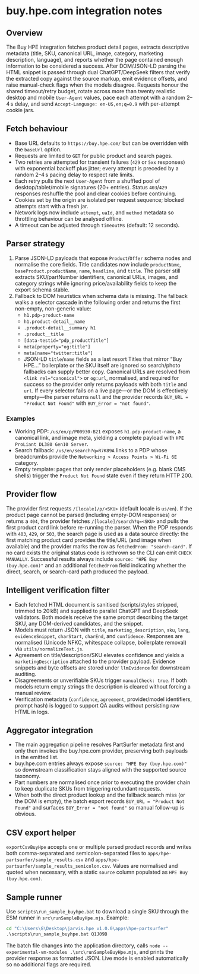 # buy.hpe.com integration notes

## Overview

The Buy HPE integration fetches product detail pages, extracts descriptive metadata (title, SKU,
canonical URL, image, category, marketing description, language), and reports whether the page
contained enough information to be considered a success. After DOM/JSON-LD parsing the HTML
snippet is passed through dual ChatGPT/DeepSeek filters that verify the extracted copy against the
source markup, emit evidence offsets, and raise manual-check flags when the models disagree.
Requests honour the shared timeout/retry budget, rotate across more than twenty realistic desktop
and mobile `User-Agent` values, pace each attempt with a random 2–4 s delay, and send
`Accept-Language: en-US,en;q=0.9` with per-attempt cookie jars.

## Fetch behaviour

- Base URL defaults to `https://buy.hpe.com/` but can be overridden with the `baseUrl` option.
- Requests are limited to `GET` for public product and search pages.
- Two retries are attempted for transient failures (`429` or `5xx` responses) with exponential backoff
  plus jitter; every attempt is preceded by a random 2–4 s pacing delay to respect rate limits.
- Each retry pulls the next `User-Agent` from a shuffled pool of desktop/tablet/mobile signatures
  (20+ entries). Status `403`/`429` responses reshuffle the pool and clear cookies before continuing.
- Cookies set by the origin are isolated per request sequence; blocked attempts start with a fresh jar.
- Network logs now include `attempt`, `uaId`, and `method` metadata so throttling behaviour can be
  analysed offline.
- A timeout can be adjusted through `timeoutMs` (default: 12 seconds).

## Parser strategy

1. Parse JSON-LD payloads that expose `Product`/`Offer` schema nodes and normalise the core fields.
   Title candidates now include `productName`, `baseProduct.productName`, `name`, `headline`, and
   `title`. The parser still extracts SKU/partNumber identifiers, canonical URLs, images, and category
   strings while ignoring price/availability fields to keep the export schema stable.
2. Fallback to DOM heuristics when schema data is missing. The fallback walks a selector cascade in
   the following order and returns the first non-empty, non-generic value:
   - `h1.pdp-product-name`
   - `h1.product-detail__name`
   - `.product-detail__summary h1`
   - `.product__title`
   - `[data-testid="pdp_productTitle"]`
   - `meta[property="og:title"]`
   - `meta[name="twitter:title"]`
   - JSON-LD `title`/`name` fields as a last resort
   Titles that mirror “Buy HPE...” boilerplate or the SKU itself are ignored so search/photo fallbacks
   can supply better copy. Canonical URLs are resolved from `<link rel="canonical">` or `og:url`,
   normalised, and required for success so the provider only returns payloads with both `title` and `url`.
   If every selector fails on a live page—or the DOM is effectively empty—the parser returns `null` and
   the provider records `BUY_URL = "Product Not Found"` with `BUY_Error = "not found"`.

### Examples

- Working PDP: `/us/en/p/P00930-B21` exposes `h1.pdp-product-name`, a canonical link, and image meta,
  yielding a complete payload with `HPE ProLiant DL380 Gen10 Server`.
- Search fallback: `/us/en/search?q=R7K89A` links to a PDP whose breadcrumbs provide the
  `Networking > Access Points > Wi-Fi 6E` category.
- Empty template: pages that only render placeholders (e.g. blank CMS shells) trigger the `Product Not
  Found` state even if they return HTTP 200.

## Provider flow

The provider first requests `/[locale]/p/<SKU>` (default locale is `us/en`). If the product page
cannot be parsed (including empty-DOM responses) or returns a `404`, the provider fetches
`/[locale]/search?q=<SKU>` and pulls the first product card link before re-running the parser. When
the PDP responds with `403`, `429`, or `503`, the search page is used as a data source directly: the
first matching product card provides the title/URL (and image when available) and the provider marks
the row as `fetchedFrom: "search-card"`. If no card exists the original status code is rethrown so the
CLI can emit `CHECK MANUALLY`. Successful results always include `source: "HPE Buy (buy.hpe.com)"`
and an additional `fetchedFrom` field indicating whether the direct, search, or search-card path
produced the payload.

## Intelligent verification filter

- Each fetched HTML document is sanitised (scripts/styles stripped, trimmed to 20 kB) and supplied to
  parallel ChatGPT and DeepSeek validators. Both models receive the same prompt describing the target
  SKU, any DOM-derived candidates, and the snippet.
- Models must return JSON with `title`, `marketing_description`, `sku`, `lang`, `evidenceSnippet`,
  `charStart`, `charEnd`, and `confidence`. Responses are normalised (Unicode NFKC, whitespace
  collapse, boilerplate removal) via `utils/normalizeText.js`.
- Agreement on title/description/SKU elevates confidence and yields a `marketingDescription`
  attached to the provider payload. Evidence snippets and byte offsets are stored under
  `llmEvidence` for downstream auditing.
- Disagreements or unverifiable SKUs trigger `manualCheck: true`. If both models return empty strings
  the description is cleared without forcing a manual review.
- Verification metadata (`confidence`, `agreement`, provider/model identifiers, prompt hash) is logged
  to support QA audits without persisting raw HTML in logs.

## Aggregator integration

- The main aggregation pipeline resolves PartSurfer metadata first and only then invokes the
  buy.hpe.com provider, preserving both payloads in the emitted list.
- buy.hpe.com entries always expose `source: "HPE Buy (buy.hpe.com)"` so downstream
  classification stays aligned with the supported source taxonomy.
- Part numbers are normalised once prior to executing the provider chain to keep duplicate SKUs
  from triggering redundant requests.
- When both the direct product lookup and the fallback search miss (or the DOM is empty), the batch
  export records `BUY_URL = "Product Not Found"` and surfaces `BUY_Error = "not found"` so manual
  follow-up is obvious.

## CSV export helper

`exportCsvBuyHpe` accepts one or multiple parsed product records and writes both comma-separated and
 semicolon-separated files to `apps/hpe-partsurfer/sample_results.csv` and
 `apps/hpe-partsurfer/sample_results_semicolon.csv`. Values are normalised and quoted when necessary,
 with a static `source` column populated as `HPE Buy (buy.hpe.com)`.

## Sample runner

Use `scripts\run_sample_buyhpe.bat` to download a single SKU through the ESM runner in
`src\runSampleBuyHpe.mjs`. Example:

```bat
cd "C:\Users\G\Desktop\jarvis.hpe v1.0.0\apps\hpe-partsurfer"
.\scripts\run_sample_buyhpe.bat Q1J09B
```

The batch file changes into the application directory, calls
`node --experimental-vm-modules .\src\runSampleBuyHpe.mjs`, and prints the provider response as
formatted JSON. Live mode is enabled automatically so no additional flags are required.
